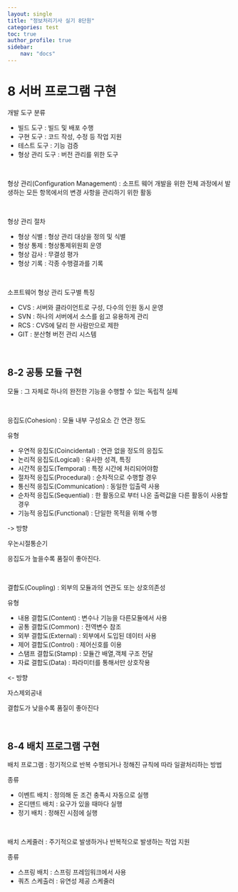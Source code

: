 ```yaml
---
layout: single
title: "정보처리기사 실기 8단원"
categories: test
toc: true
author_profile: true
sidebar:
    nav: "docs"
---
```

        
# 8 서버 프로그램 구현

개발 도구 분류
- 빌드 도구 : 빌드 및 배포 수행
- 구현 도구 : 코드 작성, 수정 등 작업 지원
- 테스트 도구 : 기능 검증
- 형상 관리 도구 : 버전 관리를 위한 도구

<br>

형상 관리(Configuration Management) : 소프트 웨어 개발을 위한 전체 과정에서 발생하는 모든 항목에서의 변경 사항을 관리하기 위한 활동

<br>


형상 관리 절차
- 형상 식별 : 형상 관리 대상을 정의 및 식별
- 형상 통제 : 형상통제위원회 운영
- 형상 감사 : 무결성 평가
- 형상 기록 : 각종 수행결과를 기록


<br>

소프트웨어 형상 관리 도구별 특징
- CVS : 서버와 클라이언트로 구성, 다수의 인원 동시 운영
- SVN : 하나의 서버에서 소스를 쉽고 유용하게 관리
- RCS : CVS에 달리 한 사람만으로 제한
- GIT : 분산형 버전 관리 시스템


<br>

## 8-2 공통 모듈 구현

모듈 : 그 자체로 하나의 완전한 기능을 수행할 수 있는 독립적 실체


<br>

응집도(Cohesion) : 모듈 내부 구성요소 간 연관 정도

유형
- 우연적 응집도(Coincidental) : 연관 없을 정도의 응집도
- 논리적 응집도(Logical) : 유사한 성격, 특징
- 시간적 응집도(Temporal) : 특정 시간에 처리되어야함
- 절차적 응집도(Procedural) : 순차적으로 수행할 경우
- 통신적 응집도(Communication) : 동일한 입출력 사용
- 순차적 응집도(Sequential) : 한 활동으로 부터 나온 출력값을 다른 활동이 사용할 경우
- 기능적 응집도(Functional) : 단일한 목적을 위해 수행

-> 방향

우논시절통순기

응집도가 높을수록 품질이 좋아진다.


<br>

결합도(Coupling) : 외부의 모듈과의 연관도 또는 상호의존성

유형
- 내용 결합도(Content) : 변수나 기능을 다른모듈에서 사용
- 공통 결합도(Common) : 전역변수 참조
- 외부 결합도(External) : 외부에서 도입된 데이터 사용
- 제어 결합도(Control) : 제어신호를 이용
- 스탬프 결합도(Stamp) : 모듈간 배열,객체 구조 전달
- 자료 결합도(Data) : 파라미터를 통해서만 상호작용

<- 방향

자스제외공내

결합도가 낮을수록 품질이 좋아진다


<br>

## 8-4 배치 프로그램 구현

배치 프로그램 : 정기적으로 반복 수행되거나 정해진 규칙에 따라 일괄처리하는 방법

종류
- 이벤트 배치 : 정의해 둔 조건 충족시 자동으로 실행
- 온디맨드 배치 : 요구가 있을 때마다 실행
- 정기 배치 : 정해진 시점에 실행


<br>

배치 스케줄러 : 주기적으로 발생하거나 반복적으로 발생하는 작업 지원

종류
- 스프링 배치 : 스프링 프레임워크에서 사용
- 쿼츠 스케출러 : 유연성 제공 스케줄러